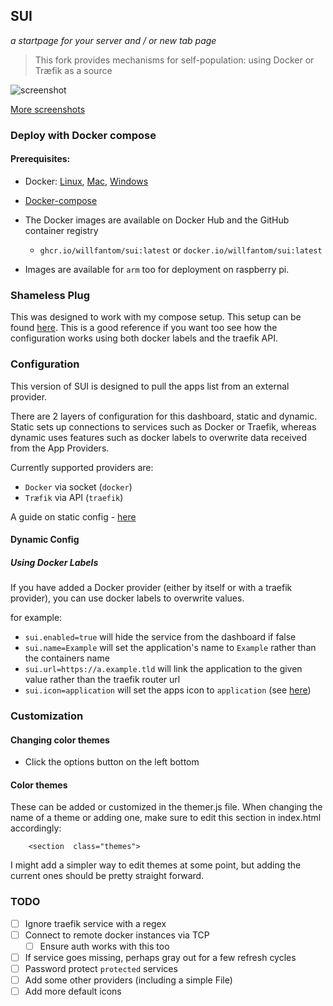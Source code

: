 ## SUI
*a startpage for your server and / or new tab page*

> This fork provides mechanisms for self-population: using Docker or Træfik as a source

![screenshot](https://i.imgur.com/J4d7Q3D.png)

[More screenshots](https://imgur.com/a/FDVRIyw)

### Deploy with Docker compose

#### Prerequisites:
 - Docker: [Linux](https://docs.docker.com/install/linux/docker-ce/debian/), [Mac](https://hub.docker.com/editions/community/docker-ce-desktop-mac), [Windows](https://hub.docker.com/editions/community/docker-ce-desktop-windows)
 - [Docker-compose](https://docs.docker.com/compose/install/) 

  - The Docker images are available on Docker Hub and the GitHub container registry
    - `ghcr.io/willfantom/sui:latest` or `docker.io/willfantom/sui:latest`

  - Images are available for `arm` too for deployment on raspberry pi. 

### Shameless Plug

This was designed to work with my compose setup. This setup can be found [here](https://github.com/willfantom/composing). This is a good reference if you want too see how the configuration works using both docker labels and the traefik API.

### Configuration

This version of SUI is designed to pull the apps list from an external provider.

There are 2 layers of configuration for this dashboard, static and dynamic. Static sets up connections to services such as Docker or Traefik, whereas dynamic uses features such as docker labels to overwrite data received from the App Providers.

Currently supported providers are:
 - `Docker` via socket (`docker`)
 - `Træfik` via API (`traefik`)

A guide on static config - [here](./examples/guide.md)

#### Dynamic Config

##### Using Docker Labels

If you have added a Docker provider (either by itself or with a traefik provider), you can use docker labels to overwrite values.

for example:
 - `sui.enabled=true` will hide the service from the dashboard if false
 - `sui.name=Example` will set the application's name to `Example` rather than the containers name
 - `sui.url=https://a.example.tld` will link the application to the given value rather than the traefik router url
 - `sui.icon=application` will set the apps icon to `application` (see [here](https://materialdesignicons.com/))

### Customization

#### Changing color themes
 - Click the options button on the left bottom

#### Color themes
These can be added or customized in the themer.js file. When changing the name of a theme or adding one, make sure to edit this section in index.html accordingly:

```
    <section  class="themes">
```

I might add a simpler way to edit themes at some point, but adding the current ones should be pretty straight forward.

### TODO

- [ ] Ignore traefik service with a regex
- [ ] Connect to remote docker instances via TCP
  - [ ] Ensure auth works with this too
- [ ] If service goes missing, perhaps gray out for a few refresh cycles
- [ ] Password protect `protected` services
- [ ] Add some other providers (including a simple File)
- [ ] Add more default icons
